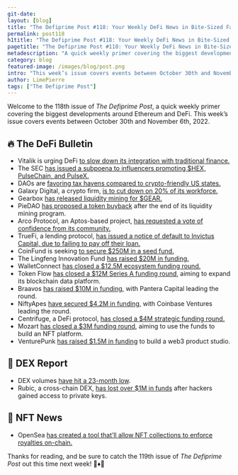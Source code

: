 ```yaml
---
git-date:
layout: [blog]
title: "The Defiprime Post #118: Your Weekly DeFi News in Bite-Sized Fashion"
permalink: post118
h1title: "The Defiprime Post #118: Your Weekly DeFi News in Bite-Sized Fashion"
pagetitle: "The Defiprime Post #118: Your Weekly DeFi News in Bite-Sized Fashion"
metadescription: "A quick weekly primer covering the biggest developments around Ethereum and DeFi. This week’s issue covers events between October 30th and November 6th, 2022"
category: blog
featured-image: /images/blog/post.png
intro: "This week’s issue covers events between October 30th and November 6th, 2022"
author: LimePierre
tags: ["The Defiprime Post"]
---
```


Welcome to the 118th issue of _The Defiprime Post_, a quick weekly primer covering the biggest developments around Ethereum and DeFi. This week’s issue covers events between October 30th and November 6th, 2022.


## 🔥 The DeFi Bulletin

* Vitalik is urging DeFi [to slow down its integration with traditional finance. ](https://thedefiant.io/vitalik-urges-defi-to-slow-down-integration-with-traditional-finance)
* The SEC [has issued a subpoena to influencers promoting $HEX, PulseChain, and PulseX.](https://cointelegraph.com/news/sec-issues-subpoena-to-influencers-promoting-hex-pulsechain-and-pulsex)
* DAOs are [favoring tax havens compared to crypto-friendly US states. ](https://blockworks.co/daos-favor-classic-tax-havens-passing-up-crypto-friendly-us-states/)
*  Galaxy Digital, a crypto firm, [is to cut down on 20% of its workforce.](https://www.coindesk.com/business/2022/11/01/crypto-finance-firm-galaxy-digital-to-cut-one-fifth-of-workforce-sources/) 
* Gearbox [has released liquidity mining for $GEAR. ](https://app.gearbox.fi/?referral=1031)
* PieDAO [has proposed a token buyback](https://www.theblock.co/post/181636/piedao-proposes-token-buyback-after-ending-liquidity-mining-program) after the end of its liquidity mining program.
* Arco Protocol, an Aptos-based project, [has requested a vote of confidence from its community.](https://www.theblock.co/post/181323/aptos-defi-project-under-fire-community-confidence-vote) 
* TrueFi, a lending protocol, [has issued a notice of default to Invictus Capital, due to failing to pay off their loan. ](https://www.coindesk.com/markets/2022/11/02/lending-protocol-truefi-issues-notice-of-default-to-invictus-capital-for-failing-to-repay-loan/)
* CoinFund is seeking [to secure $250M in a seed fund. ](https://www.coindesk.com/business/2022/11/01/crypto-vc-firm-coinfund-looks-to-raise-250m-seed-fund/)
* The Lingfeng Innovation Fund [has raised $20M in funding. ](https://www.theblock.co/post/181264/web3-fund-binance-labs-executive-nicole-zhang-20-million)
* WalletConnect [has closed a $12.5M ecosystem funding round.](https://medium.com/walletconnect/walletconnect-raises-12-5-million-to-build-out-a-decentralized-communications-network-9f1851709954)
* Token Flow [has closed a $12M Series A funding round](https://tokenflow.live/blog/series-a?s=35), aiming to expand its blockchain data platform. 
* Braavos [has raised $10M in funding,](https://www.coindesk.com/business/2022/10/31/pantera-leads-10m-funding-round-for-starknet-based-crypto-wallet-braavos/) with Pantera Capital leading the round. 
* NiftyApes [have secured $4.2M in funding](https://www.theblock.co/post/179068/coinbase-ventures-participates-in-4-2-million-funding-round-for-niftyapes), with Coinbase Ventures leading the round. 
* Centrifuge, a DeFi protocol, [has closed a $4M strategic funding round.](https://www.theblock.co/post/182058/centrifuge-raises-strategic-round)
* Mozart [has closed a $3M funding round](https://finance.yahoo.com/news/mozart-raises-3m-pre-seed-130000380.html), aiming to use the funds to build an NFT platform.
* VenturePunk [has raised $1.5M in funding](https://venturepunk.substack.com/p/launch?s=35) to build a web3 product studio.


## 💱 DEX Report

* DEX volumes [have hit a 23-month low](https://www.theblock.co/post/181394/crypto-exchange-volumes-23-month-low).
* Rubic, a cross-chain DEX, [has lost over $1M in funds](https://www.coindesk.com/tech/2022/11/02/cross-chain-dex-rubic-loses-over-1m-in-funds-after-hackers-gain-access-to-private-keys/) after hackers gained access to private keys. 


## 💎 NFT News

*  OpenSea [has created a tool that’ll allow NFT collections to enforce royalties on-chain. ](https://www.theblock.co/post/183518/opensea-creates-tool-to-help-nft-collections-enforce-royalties-on-chain)


Thanks for reading, and be sure to catch the 119th issue of _The Defiprime Post_ out this time next week! 👋♦️👋